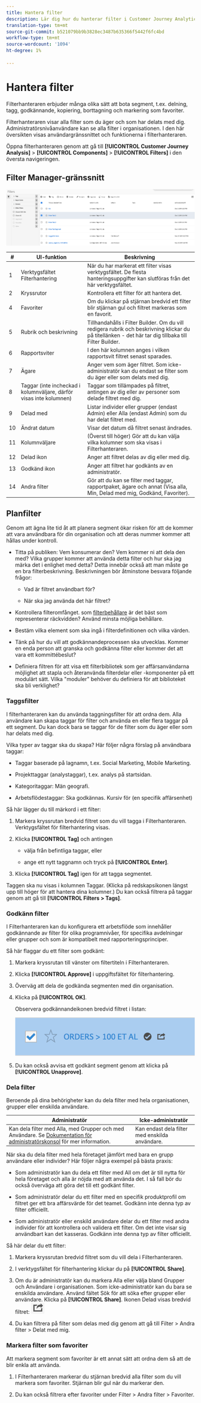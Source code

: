 ```yaml
---
title: Hantera filter
description: Lär dig hur du hanterar filter i Customer Journey Analytics
translation-type: tm+mt
source-git-commit: b521079bb9b3828ec3487b635366f5442f6fc4bd
workflow-type: tm+mt
source-wordcount: '1094'
ht-degree: 1%

---
```



# Hantera filter

Filterhanteraren erbjuder många olika sätt att bota segment, t.ex. delning, tagg, godkännande, kopiering, borttagning och markering som favoriter.

Filterhanteraren visar alla filter som du äger och som har delats med dig. Administratörsnivåanvändare kan se alla filter i organisationen. I den här översikten visas användargränssnittet och funktionerna i filterhanteraren.

Öppna filterhanteraren genom att gå till **[!UICONTROL Customer Journey Analysis]** > **[!UICONTROL Components]** > **[!UICONTROL Filters]** i den översta navigeringen.

## Filter Manager-gränssnitt

![](assets/filter-manager-ui.png)

| # | UI-funktion | Beskrivning |
|---|---|---|
| 1 | Verktygsfältet Filterhantering | När du har markerat ett filter visas verktygsfältet. De flesta hanteringsuppgifter kan slutföras från det här verktygsfältet. |
| 2 | Kryssrutor | Kontrollera ett filter för att hantera det. |
| 4 | Favoriter | Om du klickar på stjärnan bredvid ett filter blir stjärnan gul och filtret markeras som en favorit. |
| 5 | Rubrik och beskrivning | Tillhandahålls i Filter Builder. Om du vill redigera rubrik och beskrivning klickar du på titellänken - det här tar dig tillbaka till Filter Builder. |
| 6 | Rapportsviter | I den här kolumnen anges i vilken rapportsvit filtret senast sparades. |
| 7 | Ägare | Anger vem som äger filtret. Som icke-administratör kan du endast se filter som du äger eller som delats med dig. |
| 8 | Taggar (inte incheckad i kolumnväljare, därför visas inte kolumnen) | Taggar som tillämpades på filtret, antingen av dig eller av personer som delade filtret med dig. |
| 9 | Delad med | Listar individer eller grupper (endast Admin) eller Alla (endast Admin) som du har delat filtret med. |
| 10 | Ändrat datum | Visar det datum då filtret senast ändrades. |
| 11 | Kolumnväljare | (Överst till höger) Gör att du kan välja vilka kolumner som ska visas i Filterhanteraren. |
| 12 | Delad ikon | Anger att filtret delas av dig eller med dig. |
| 13 | Godkänd ikon | Anger att filtret har godkänts av en administratör. |
| 14 | Andra filter | Gör att du kan se filter med taggar, rapportpaket, ägare och annat (Visa alla, Min, Delad med mig, Godkänd, Favoriter). |

## Planfilter

Genom att ägna lite tid åt att planera segment ökar risken för att de kommer att vara användbara för din organisation och att deras nummer kommer att hållas under kontroll.

* Titta på publiken: Vem konsumerar den? Vem kommer ni att dela den med? Vilka grupper kommer att använda detta filter och hur ska jag märka det i enlighet med detta? Detta innebär också att man måste ge en bra filterbeskrivning. Beskrivningen bör åtminstone besvara följande frågor:

   * Vad är filtret användbart för?

   * När ska jag använda det här filtret?

* Kontrollera filteromfånget. som [filterbehållare](/help/components/filters/filters-overview.md) är det bäst som representerar räckvidden? Använd minsta möjliga behållare.

* Bestäm vilka element som ska ingå i filterdefinitionen och vilka värden.

* Tänk på hur du vill att godkännandeprocessen ska utvecklas. Kommer en enda person att granska och godkänna filter eller kommer det att vara ett kommittébeslut?

* Definiera filtren för att visa ett filterbibliotek som ger affärsanvändarna möjlighet att stapla och återanvända filterdelar eller -komponenter på ett modulärt sätt. Vilka &quot;moduler&quot; behöver du definiera för att biblioteket ska bli verklighet?

### Taggsfilter

I filterhanteraren kan du använda taggningsfilter för att ordna dem. Alla användare kan skapa taggar för filter och använda en eller flera taggar på ett segment. Du kan dock bara se taggar för de filter som du äger eller som har delats med dig.

Vilka typer av taggar ska du skapa? Här följer några förslag på användbara taggar:

* Taggar baserade på lagnamn, t.ex. Social Marketing, Mobile Marketing.

* Projekttaggar (analystaggar), t.ex. analys på startsidan.

* Kategoritaggar: Män geografi.

* Arbetsflödestaggar: Ska godkännas. Kursiv för (en specifik affärsenhet)

Så här lägger du till märkord i ett filter:

1. Markera kryssrutan bredvid filtret som du vill tagga i Filterhanteraren. Verktygsfältet för filterhantering visas.

1. Klicka **[!UICONTROL Tag]** och antingen

   * välja från befintliga taggar, eller

   * ange ett nytt taggnamn och tryck på **[!UICONTROL Enter]**.

1. Klicka **[!UICONTROL Tag]** igen för att tagga segmentet.

Taggen ska nu visas i kolumnen Taggar. (Klicka på redskapsikonen längst upp till höger för att hantera dina kolumner.)
Du kan också filtrera på taggar genom att gå till **[!UICONTROL Filters > Tags]**.

### Godkänn filter

I Filterhanteraren kan du konfigurera ett arbetsflöde som innehåller godkännande av filter för olika programnivåer, för specifika avdelningar eller grupper och som är kompatibelt med rapporteringsprinciper.

Så här flaggar du ett filter som godkänt:

1. Markera kryssrutan till vänster om filtertiteln i Filterhanteraren.

1. Klicka **[!UICONTROL Approve]** i uppgiftsfältet för filterhantering.

1. Överväg att dela de godkända segmenten med din organisation.

1. Klicka på **[!UICONTROL OK]**.

   Observera godkännandeikonen bredvid filtret i listan:

   ![](assets/seg_approved.png)

1. Du kan också avvisa ett godkänt segment genom att klicka på **[!UICONTROL Unapprove]**.

### Dela filter

Beroende på dina behörigheter kan du dela filter med hela organisationen, grupper eller enskilda användare.

| Administratör | Icke-administratör |
|---|---|
| Kan dela filter med Alla, med Grupper och med Användare. Se [Dokumentation för administratörskonsol](https://helpx.adobe.com/enterprise/using/manage-products-and-profiles.html) för mer information. | Kan endast dela filter med enskilda användare. |

När ska du dela filter med hela företaget jämfört med bara en grupp användare eller individer? Här följer några exempel på bästa praxis:

* Som administratör kan du dela ett filter med All om det är till nytta för hela företaget och alla är nöjda med att använda det. I så fall bör du också överväga att göra det till ett godkänt filter.

* Som administratör delar du ett filter med en specifik produktprofil om filtret ger ett bra affärsvärde för det teamet. Godkänn inte denna typ av filter officiellt.

* Som administratör eller enskild användare delar du ett filter med andra individer för att kontrollera och validera ett filter. Om det inte visar sig användbart kan det kasseras. Godkänn inte denna typ av filter officiellt.

Så här delar du ett filter:

1. Markera kryssrutan bredvid filtret som du vill dela i Filterhanteraren.

1. I verktygsfältet för filterhantering klickar du på **[!UICONTROL Share]**.

1. Om du är administratör kan du markera Alla eller välja bland Grupper och Användare i organisationen. Som icke-administratör kan du bara se enskilda användare. Använd fältet Sök för att söka efter grupper eller användare. Klicka på **[!UICONTROL Share]**. Ikonen Delad visas bredvid filtret: ![](assets/share_icon.png)

1. Du kan filtrera på filter som delas med dig genom att gå till Filter > Andra filter > Delat med mig.

### Markera filter som favoriter

Att markera segment som favoriter är ett annat sätt att ordna dem så att de blir enkla att använda.

1. I Filterhanteraren markerar du stjärnan bredvid alla filter som du vill markera som favoriter. Stjärnan blir gul när du markerar den.

1. Du kan också filtrera efter favoriter under Filter > Andra filter > Favoriter.

